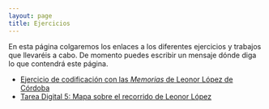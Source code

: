 ```yaml
---
layout: page
title: Ejercicios
---
```


En esta página colgaremos los enlaces a los diferentes ejercicios y trabajos que llevaréis a cabo. De momento puedes escribir un mensaje dónde diga lo que contendrá este página. 

- [Ejercicio de codificación con las *Memorias* de Leonor López de Córdoba](file:///Users/miladvorquez/Documents/GitHub/llc.html)
- [Tarea Digital 5: Mapa sobre el recorrido de Leonor López](https://miladvh.github.io/ejercicios/mapa.html)
